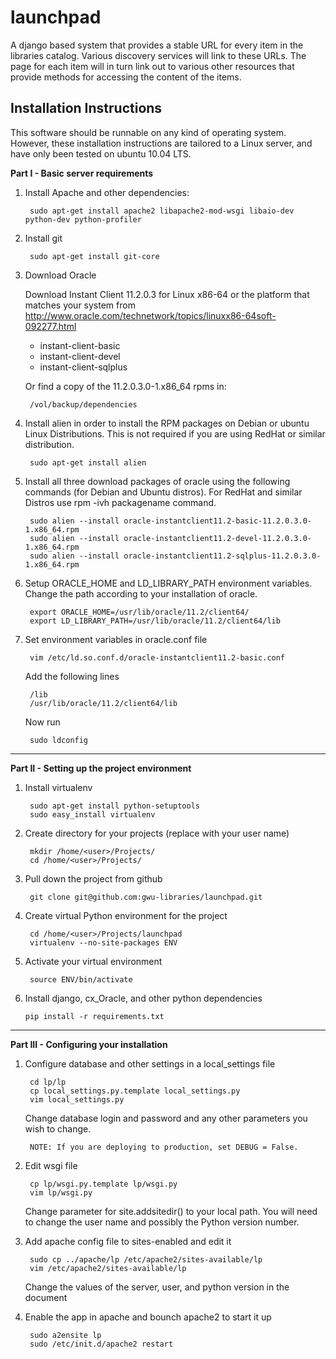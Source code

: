launchpad
=========

A django based system that provides a stable URL for every item in the
libraries catalog. Various discovery services will link to these URLs. The
page for each item will in turn link out to various other resources that
provide methods for accessing the content of the items.

Installation Instructions
-------------------------

This software should be runnable on any kind of operating system. However,
these installation instructions are tailored to a Linux server, and have
only been tested on ubuntu 10.04 LTS.

**Part I - Basic server requirements**

1. Install Apache and other dependencies:

        sudo apt-get install apache2 libapache2-mod-wsgi libaio-dev python-dev python-profiler

2. Install git 

        sudo apt-get install git-core

3. Download Oracle

    Download Instant Client 11.2.0.3 for Linux x86-64 or
    the platform that matches your system from
    http://www.oracle.com/technetwork/topics/linuxx86-64soft-092277.html

    * instant-client-basic
    * instant-client-devel
    * instant-client-sqlplus

    Or find a copy of the 11.2.0.3.0-1.x86_64 rpms in:

        /vol/backup/dependencies

4. Install alien in order to install the RPM packages on Debian or ubuntu
Linux Distributions. This is not required if you are using RedHat or
similar distribution.

        sudo apt-get install alien

5. Install all three download packages of oracle using the following
commands (for Debian and Ubuntu distros). For RedHat and similar Distros
use rpm -ivh packagename command.

        sudo alien --install oracle-instantclient11.2-basic-11.2.0.3.0-1.x86_64.rpm
        sudo alien --install oracle-instantclient11.2-devel-11.2.0.3.0-1.x86_64.rpm
        sudo alien --install oracle-instantclient11.2-sqlplus-11.2.0.3.0-1.x86_64.rpm

6. Setup ORACLE_HOME and LD_LIBRARY_PATH environment variables. Change
the path according to your installation of oracle.

        export ORACLE_HOME=/usr/lib/oracle/11.2/client64/
        export LD_LIBRARY_PATH=/usr/lib/oracle/11.2/client64/lib

7. Set environment variables in oracle.conf file

        vim /etc/ld.so.conf.d/oracle-instantclient11.2-basic.conf

    Add the following lines

        /lib
        /usr/lib/oracle/11.2/client64/lib

    Now run

        sudo ldconfig        


- - -

**Part II - Setting up the project environment**

1. Install virtualenv

        sudo apt-get install python-setuptools
        sudo easy_install virtualenv

2. Create directory for your projects (replace <user> with your user name)

        mkdir /home/<user>/Projects/
        cd /home/<user>/Projects/

3. Pull down the project from github

        git clone git@github.com:gwu-libraries/launchpad.git

4. Create virtual Python environment for the project

        cd /home/<user>/Projects/launchpad
        virtualenv --no-site-packages ENV

5. Activate your virtual environment

        source ENV/bin/activate

10. Install django, cx_Oracle, and other python dependencies

        pip install -r requirements.txt


- - -

**Part III - Configuring your installation**

1. Configure database and other settings in a local_settings file

        cd lp/lp
        cp local_settings.py.template local_settings.py
        vim local_settings.py

	Change database login and password and any other parameters you
	wish to change.

        NOTE: If you are deploying to production, set DEBUG = False.

2. Edit wsgi file

        cp lp/wsgi.py.template lp/wsgi.py
        vim lp/wsgi.py

	Change parameter for site.addsitedir() to your local path. You
	will need to change the user name and possibly the Python
	version number.

3. Add apache config file to sites-enabled and edit it

        sudo cp ../apache/lp /etc/apache2/sites-available/lp
        vim /etc/apache2/sites-available/lp

	Change the values of the server, user, and python version in
	the document

4. Enable the app in apache and bounch apache2 to start it up

        sudo a2ensite lp
        sudo /etc/init.d/apache2 restart
